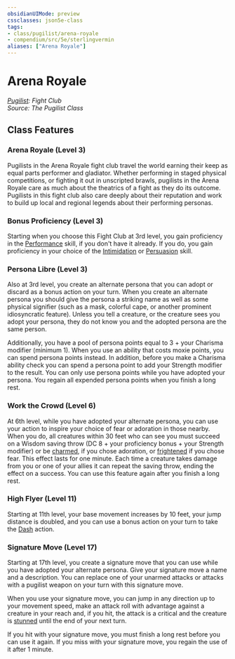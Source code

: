 ```yaml
---
obsidianUIMode: preview
cssclasses: json5e-class
tags:
- class/pugilist/arena-royale
- compendium/src/5e/sterlingvermin
aliases: ["Arena Royale"]
---
```

# Arena Royale
*[Pugilist](./pugilist-sterlingvermin.md#): Fight Club*  
*Source: The Pugilist Class*  


## Class Features

### Arena Royale (Level 3)

Pugilists in the Arena Royale fight club travel the world earning their keep as equal parts performer and gladiator. Whether performing in staged physical competitions, or fighting it out in unscripted brawls, pugilists in the Arena Royale care as much about the theatrics of a fight as they do its outcome. Pugilists in this fight club also care deeply about their reputation and work to build up local and regional legends about their performing personas.

### Bonus Proficiency (Level 3)

Starting when you choose this Fight Club at 3rd level, you gain proficiency in the [Performance](../../Rules%20&%20Options/5e%20Rules/skills.md##Performance) skill, if you don't have it already. If you do, you gain proficiency in your choice of the [Intimidation](../../Rules%20&%20Options/5e%20Rules/skills.md##Intimidation) or [Persuasion](../../Rules%20&%20Options/5e%20Rules/skills.md##Persuasion) skill.

### Persona Libre (Level 3)

Also at 3rd level, you create an alternate persona that you can adopt or discard as a bonus action on your turn. When you create an alternate persona you should give the persona a striking name as well as some physical signifier (such as a mask, colorful cape, or another prominent idiosyncratic feature). Unless you tell a creature, or the creature sees you adopt your persona, they do not know you and the adopted persona are the same person.

Additionally, you have a pool of persona points equal to 3 + your Charisma modifier (minimum 1). When you use an ability that costs moxie points, you can spend persona points instead. In addition, before you make a Charisma ability check you can spend a persona point to add your Strength modifier to the result. You can only use persona points while you have adopted your persona. You regain all expended persona points when you finish a long rest.

### Work the Crowd (Level 6)

At 6th level, while you have adopted your alternate persona, you can use your action to inspire your choice of fear or adoration in those nearby. When you do, all creatures within 30 feet who can see you must succeed on a Wisdom saving throw (DC 8 + your proficiency bonus + your Strength modifier) or be [charmed](../../Rules%20&%20Options/5e%20Rules/conditions.md##charmed), if you chose adoration, or [frightened](../../Rules%20&%20Options/5e%20Rules/conditions.md##frightened) if you chose fear. This effect lasts for one minute. Each time a creature takes damage from you or one of your allies it can repeat the saving throw, ending the effect on a success. You can use this feature again after you finish a long rest.

### High Flyer (Level 11)

Starting at 11th level, your base movement increases by 10 feet, your jump distance is doubled, and you can use a bonus action on your turn to take the [Dash](../../Rules%20&%20Options/5e%20Rules/actions.md##Dash) action.

### Signature Move (Level 17)

Starting at 17th level, you create a signature move that you can use while you have adopted your alternate persona. Give your signature move a name and a description. You can replace one of your unarmed attacks or attacks with a pugilist weapon on your turn with this signature move.

When you use your signature move, you can jump in any direction up to your movement speed, make an attack roll with advantage against a creature in your reach and, if you hit, the attack is a critical and the creature is [stunned](../../Rules%20&%20Options/5e%20Rules/conditions.md##stunned) until the end of your next turn.

If you hit with your signature move, you must finish a long rest before you can use it again. If you miss with your signature move, you regain the use of it after 1 minute.